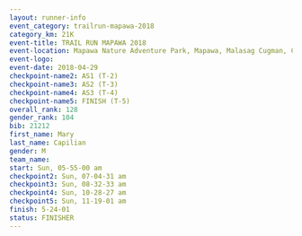 ```yaml
---
layout: runner-info 
event_category: trailrun-mapawa-2018 
category_km: 21K 
event-title: TRAIL RUN MAPAWA 2018 
event-location: Mapawa Nature Adventure Park, Mapawa, Malasag Cugman, Cagayan de Oro Philippines 
event-logo: 
event-date: 2018-04-29 
checkpoint-name2: AS1 (T-2) 
checkpoint-name3: AS2 (T-3) 
checkpoint-name4: AS3 (T-4) 
checkpoint-name5: FINISH (T-5) 
overall_rank: 128
gender_rank: 104
bib: 21212
first_name: Mary
last_name: Capilian
gender: M
team_name: 
start: Sun, 05-55-00 am
checkpoint2: Sun, 07-04-31 am
checkpoint3: Sun, 08-32-33 am
checkpoint4: Sun, 10-28-27 am
checkpoint5: Sun, 11-19-01 am
finish: 5-24-01
status: FINISHER
---
```

